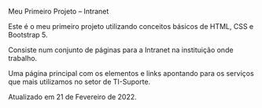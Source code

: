 ﻿Meu Primeiro Projeto – Intranet


Este é o meu primeiro projeto utilizando conceitos básicos de HTML, CSS e Bootstrap 5.

Consiste num conjunto de páginas para a Intranet na instituição onde trabalho.

Uma página principal com os elementos e links apontando para os serviços que mais utilizamos no setor de TI-Suporte.

Atualizado em 21 de Fevereiro de 2022.

